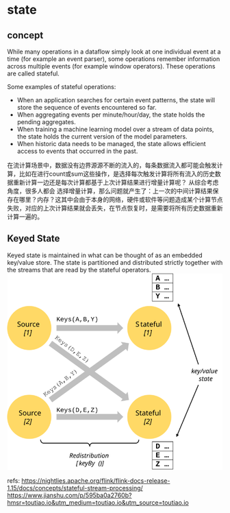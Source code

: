 # state

## concept
While many operations in a dataflow simply look at one individual event at a time (for example an event parser), some operations remember information across multiple events (for example window operators). These operations are called stateful.

Some examples of stateful operations:

- When an application searches for certain event patterns, the state will store the sequence of events encountered so far.
- When aggregating events per minute/hour/day, the state holds the pending aggregates.
- When training a machine learning model over a stream of data points, the state holds the current version of the model parameters.
- When historic data needs to be managed, the state allows efficient access to events that occurred in the past.


在流计算场景中，数据没有边界源源不断的流入的，每条数据流入都可能会触发计算，比如在进行count或sum这些操作，是选择每次触发计算将所有流入的历史数据重新计算一边还是每次计算都基于上次计算结果进行增量计算呢？ 从综合考虑角度，很多人都会 选择增量计算，那么问题就产生了：上一次的中间计算结果保存在哪里？内存？这其中会由于本身的网络，硬件或软件等问题造成某个计算节点失败，对应的上次计算结果就会丢失，在节点恢复时，是需要将所有历史数据重新计算一遍的。


## Keyed State
Keyed state is maintained in what can be thought of as an embedded key/value store. The state is partitioned and distributed strictly together with the streams that are read by the stateful operators.
![](./pyflink_state/1.svg)



refs:
https://nightlies.apache.org/flink/flink-docs-release-1.15/docs/concepts/stateful-stream-processing/
https://www.jianshu.com/p/595ba0a2760b?hmsr=toutiao.io&utm_medium=toutiao.io&utm_source=toutiao.io